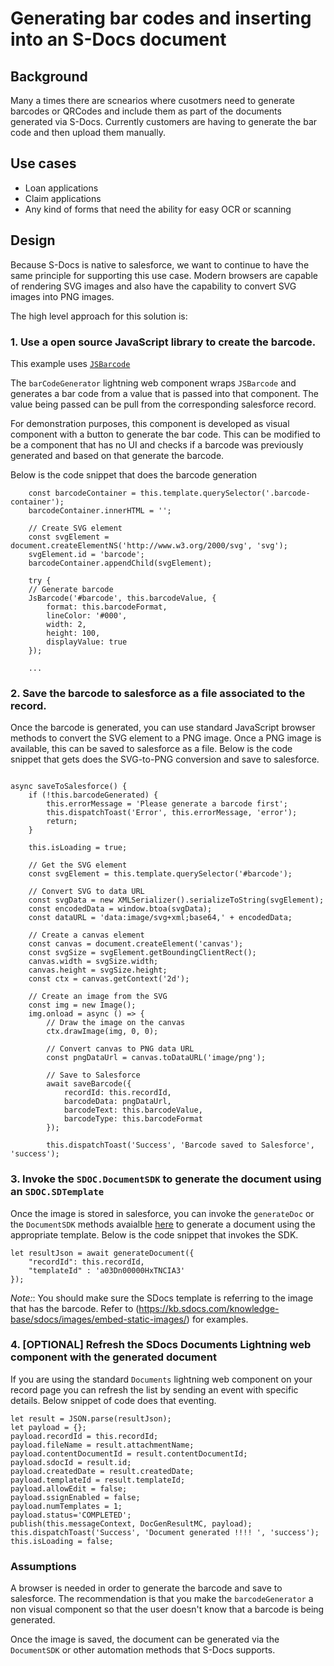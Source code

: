 # Generating bar codes and inserting into an S-Docs document


## Background

Many a times there are scnearios where cusotmers need to generate barcodes or QRCodes and include them as part of the documents generated via S-Docs. Currently customers are having to generate the bar code and then upload them manually.


## Use cases

- Loan applications
- Claim applications
- Any kind of forms that need the ability for easy OCR or scanning

## Design

Because S-Docs is native to salesforce, we want to continue to have the same principle for supporting this use case. Modern browsers are capable of rendering SVG images and also have the capability to convert SVG images into PNG images. 

The high level approach for this solution is:

### 1. Use a open source JavaScript library to create the barcode. 

This example uses [`JSBarcode`](https://github.com/lindell/JsBarcode)

The `barCodeGenerator` lightning web component wraps `JSBarcode` and generates a bar code from a value that is passed into that component. The value being passed can be pull from the corresponding salesforce record. 

For demonstration purposes, this component is developed as visual component with a button to generate the bar code. This can be modified to be a component that has no UI and checks if a barcode was previously generated and based on that generate the barcode. 

Below is the code snippet that does the barcode generation

```
    const barcodeContainer = this.template.querySelector('.barcode-container');
    barcodeContainer.innerHTML = '';

    // Create SVG element
    const svgElement = document.createElementNS('http://www.w3.org/2000/svg', 'svg');
    svgElement.id = 'barcode';
    barcodeContainer.appendChild(svgElement);

    try {
    // Generate barcode
    JsBarcode('#barcode', this.barcodeValue, {
        format: this.barcodeFormat,
        lineColor: '#000',
        width: 2,
        height: 100,
        displayValue: true
    });
    
    ...

```

### 2. Save the barcode to salesforce as a file associated to the record.

Once the barcode is generated, you can use standard JavaScript browser methods to convert the SVG element to a PNG image. Once a PNG image is available, this can be saved to salesforce as a file. Below is the code snippet that gets does the SVG-to-PNG conversion and save to salesforce.

```

async saveToSalesforce() {
    if (!this.barcodeGenerated) {
        this.errorMessage = 'Please generate a barcode first';
        this.dispatchToast('Error', this.errorMessage, 'error');
        return;
    }

    this.isLoading = true;

    // Get the SVG element
    const svgElement = this.template.querySelector('#barcode');

    // Convert SVG to data URL
    const svgData = new XMLSerializer().serializeToString(svgElement);
    const encodedData = window.btoa(svgData);
    const dataURL = 'data:image/svg+xml;base64,' + encodedData;

    // Create a canvas element
    const canvas = document.createElement('canvas');
    const svgSize = svgElement.getBoundingClientRect();
    canvas.width = svgSize.width;
    canvas.height = svgSize.height;
    const ctx = canvas.getContext('2d');

    // Create an image from the SVG
    const img = new Image();
    img.onload = async () => {
        // Draw the image on the canvas
        ctx.drawImage(img, 0, 0);
        
        // Convert canvas to PNG data URL
        const pngDataUrl = canvas.toDataURL('image/png');
        
        // Save to Salesforce
        await saveBarcode({
            recordId: this.recordId,
            barcodeData: pngDataUrl,
            barcodeText: this.barcodeValue,
            barcodeType: this.barcodeFormat
        });
        
        this.dispatchToast('Success', 'Barcode saved to Salesforce', 'success');
```

### 3. Invoke the `SDOC.DocumentSDK` to generate the document using an `SDOC.SDTemplate`

Once the image is stored in salesforce, you can invoke the `generateDoc` or the `DocumentSDK` methods avaialble [here](https://kb.sdocs.com/knowledge-base/sdocs/generating-documents/s-docs-software-development-kit-documentsdk/) to generate a document using the appropriate template. Below is the code snippet that invokes the SDK.

```
let resultJson = await generateDocument({
    "recordId": this.recordId,
    "templateId" : 'a03Dn00000HxTNCIA3'
});
```

*Note:*: You should make sure the SDocs template is referring to the image that has the barcode. Refer to (https://kb.sdocs.com/knowledge-base/sdocs/images/embed-static-images/) for examples.

### 4. [OPTIONAL] Refresh the SDocs Documents Lightning web component with the generated document

If you are using the standard `Documents` lightning web component on your record page you can refresh the list by sending an event with specific details. Below snippet of code does that eventing.

```
let result = JSON.parse(resultJson);
let payload = {};
payload.recordId = this.recordId;
payload.fileName = result.attachmentName;
payload.contentDocumentId = result.contentDocumentId;
payload.sdocId = result.id;
payload.createdDate = result.createdDate;
payload.templateId = result.templateId;
payload.allowEdit = false;
payload.ssignEnabled = false;
payload.numTemplates = 1;
payload.status='COMPLETED';
publish(this.messageContext, DocGenResultMC, payload);
this.dispatchToast('Success', 'Document generated !!!! ', 'success');
this.isLoading = false;
```

### Assumptions

A browser is needed in order to generate the barcode and save to salesforce.  The recommendation is that you make the `barcodeGenerator` a non visual component so that the user doesn't know that a barcode is being generated. 

Once the image is saved, the document can be generated via the `DocumentSDK` or other automation methods that S-Docs supports.
